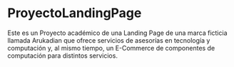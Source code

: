 # ProyectoLandingPage
Este es un Proyecto académico de una Landing Page de una marca ficticia llamada Arukadian que ofrece servicios de asesorías en tecnología y computación y, al mismo tiempo, un E-Commerce de componentes de computación para distintos servicios.
